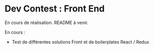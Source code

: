Dev Contest : Front End
=======================

En cours de réalisation. README à venir.

En cours :
- Test de différentes solutions Front et de boilerplates React / Redux